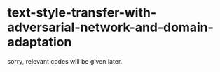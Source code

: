 # text-style-transfer-with-adversarial-network-and-domain-adaptation
sorry, relevant codes will be given later.

